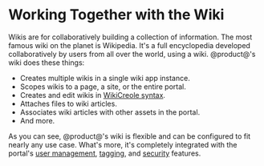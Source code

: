 # Working Together with the Wiki [](id=working-together-with-the-wiki)

Wikis are for collaboratively building a collection of information. The most
famous wiki on the planet is Wikipedia. It's a full encyclopedia developed
collaboratively by users from all over the world, using a wiki. @product@'s wiki
does these things: 

-   Creates multiple wikis in a single wiki app instance. 
-   Scopes wikis to a page, a site, or the entire portal. 
-   Creates and edit wikis in 
    [WikiCreole syntax](http://www.wikicreole.org/). 
-   Attaches files to wiki articles. 
-   Associates wiki articles with other assets in the portal. 
-   And more.

As you can see, @product@'s wiki is flexible and can be configured to fit 
nearly any use case. What's more, it's completely integrated with the portal's 
[user management](/discover/portal/-/knowledge_base/7-1/managing-users), 
[tagging](/discover/portal/-/knowledge_base/7-1/tagging-content), and
[security](/discover/deployment/-/knowledge_base/7-1/securing-product) 
features. 
